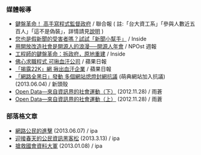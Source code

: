 ### 媒體報導

* [鍵盤革命！ 高手寫程式監督政府](http://udn.com/NEWS/NATIONAL/NAT5/8108263.shtml) / 聯合報 ( 註:「台大資工系」「參與人數近五百人」「這不是偽裝」，詳情請見[說明](https://www.facebook.com/photo.php?fbid=10151869138785668) ) 
* [您也是假新聞的受害者嗎？試試「新聞小幫手」](http://www.inside.com.tw/2013/08/20/chrome-extension-newshelper) / Inside 
* [用開放改造社會是開源人的浪漫──開源人年會](http://npost.tw/archives/1860) / NPOst 週報
* [工程師的鍵盤革命：拆政府，原地重建](http://www.inside.com.tw/2013/08/05/coscup-2013-coders-keyboard-revolution) / Inside 
* [佛心求職程式 可揪血汗公司](http://www.appledaily.com.tw/appledaily/article/headline/20130414/34951484/) / 蘋果日報
* [「揭露22K」網 揪出血汗企業](http://www.appledaily.com.tw/appledaily/article/headline/20130129/34800790/) / 蘋果日報
* [「網路全黑日」發動 多個網站熄燈封網抗議](http://newtalk.tw/news/2013/06/04/37027.html) (萌典網站加入抗議) (2013.06.04) / 新頭殼 
* [Open Data—來自資訊界的社會運動（下）](http://www.thinkingtaiwan.com/public/articles/view/318) (2012.11.28) / 雨蒼 
* [Open Data—來自資訊界的社會運動（上）](http://www.thinkingtaiwan.com/articles/view/314) (2012.11.28) / 雨蒼 


### 部落格文章
* [網路公民的進擊](http://ipaway.org/?p=2679) (2013.06.07) / ipa 
* [迎接春天的公民資訊黑客松](http://ipaway.org/?p=2518) (2013.3.13) / ipa 
* [搶救國會資料大軍](http://ipaway.org/?p=2334) (2013.01.08) / ipa 

